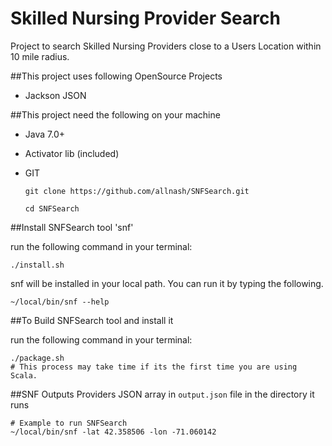 Skilled Nursing Provider Search
===============================
Project to search Skilled Nursing Providers close to a Users Location within 10 mile radius.

##This project uses following OpenSource Projects
* Jackson JSON

##This project need the following on your machine
* Java 7.0+
* Activator lib (included)
* GIT

	`git clone https://github.com/allnash/SNFSearch.git`

	`cd SNFSearch`

##Install SNFSearch tool 'snf'

run the following command in your terminal:

	./install.sh

snf will be installed in your local path. You can run it by typing the following.

	~/local/bin/snf --help

##To Build SNFSearch tool and install it

run the following command in your terminal:

	./package.sh
	# This process may take time if its the first time you are using Scala.

##SNF Outputs Providers JSON array in `output.json` file in the directory it runs

	# Example to run SNFSearch
	~/local/bin/snf -lat 42.358506 -lon -71.060142
